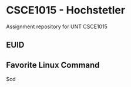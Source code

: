 # CSCE1015 - Hochstetler
Assignment repository for UNT CSCE1015
## EUID

## Favorite Linux Command
$cd
